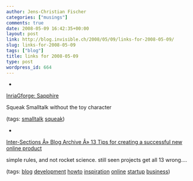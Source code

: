 ```yaml
---
author: Jens-Christian Fischer
categories: ["musings"]
comments: true
date: 2008-05-09 16:42:35+00:00
layout: post
link: http://blog.invisible.ch/2008/05/09/links-for-2008-05-09/
slug: links-for-2008-05-09
tags: ["blog"]
title: links for 2008-05-09
type: post
wordpress_id: 664
---
```



	
  * 
		

[InriaGforge: Sapphire](http://gforge.inria.fr/plugins/wiki/index.php?id=1211&type=g)


		

Squeak Smalltalk without the toy character


		

(tags: [smalltalk](http://del.icio.us/jaycee/smalltalk) [squeak](http://del.icio.us/jaycee/squeak))


	

	
  * 
		

[Inter-Sections Â» Blog Archive Â» 13 Tips for creating a successful new online product](http://www.inter-sections.net/2008/05/07/13-tips-for-creating-a-successful-new-online-product/)


		

simple rules, and not rocket science. still seen projects get all 13 wrong....


		

(tags: [blog](http://del.icio.us/jaycee/blog) [development](http://del.icio.us/jaycee/development) [howto](http://del.icio.us/jaycee/howto) [inspiration](http://del.icio.us/jaycee/inspiration) [online](http://del.icio.us/jaycee/online) [startup](http://del.icio.us/jaycee/startup) [business](http://del.icio.us/jaycee/business))


	



